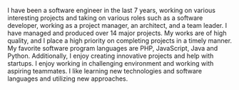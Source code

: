 I have been a software engineer in the last 7 years, working on various interesting projects and taking on various roles such as a software developer, working as a project manager, an architect, and a team leader. I have managed and produced over 14 major projects. My works are of high quality, and I place a high priority on completing projects in a timely manner. My favorite software program languages are PHP, JavaScript, Java and Python. Additionally, I enjoy creating innovative projects and help with startups. I enjoy working in challenging environment and working with aspiring teammates. I like learning new technologies and software languages and utilizing new approaches.
